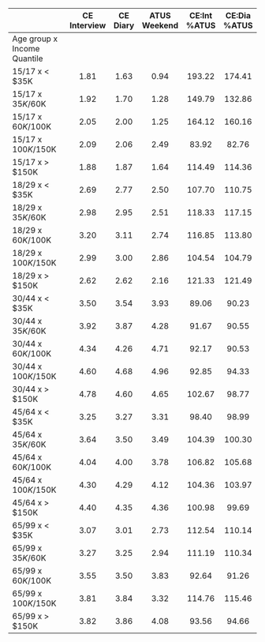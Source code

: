 
|                      | CE<br>Interview |  CE<br>Diary | ATUS<br>Weekend | CE:Int<br>%ATUS | CE:Dia<br>%ATUS |
| -------------------- | :----------: | :----------: | :----------: | :----------: | :----------: |
| Age group x Income Quantile |              |              |              |              |              |
| 15/17 x     < $35K   |         1.81 |         1.63 |         0.94 |       193.22 |       174.41 |
| 15/17 x  $35K/$60K   |         1.92 |         1.70 |         1.28 |       149.79 |       132.86 |
| 15/17 x  $60K/$100K  |         2.05 |         2.00 |         1.25 |       164.12 |       160.16 |
| 15/17 x $100K/$150K  |         2.09 |         2.06 |         2.49 |        83.92 |        82.76 |
| 15/17 x     > $150K  |         1.88 |         1.87 |         1.64 |       114.49 |       114.36 |
| 18/29 x     < $35K   |         2.69 |         2.77 |         2.50 |       107.70 |       110.75 |
| 18/29 x  $35K/$60K   |         2.98 |         2.95 |         2.51 |       118.33 |       117.15 |
| 18/29 x  $60K/$100K  |         3.20 |         3.11 |         2.74 |       116.85 |       113.80 |
| 18/29 x $100K/$150K  |         2.99 |         3.00 |         2.86 |       104.54 |       104.79 |
| 18/29 x     > $150K  |         2.62 |         2.62 |         2.16 |       121.33 |       121.49 |
| 30/44 x     < $35K   |         3.50 |         3.54 |         3.93 |        89.06 |        90.23 |
| 30/44 x  $35K/$60K   |         3.92 |         3.87 |         4.28 |        91.67 |        90.55 |
| 30/44 x  $60K/$100K  |         4.34 |         4.26 |         4.71 |        92.17 |        90.53 |
| 30/44 x $100K/$150K  |         4.60 |         4.68 |         4.96 |        92.85 |        94.33 |
| 30/44 x     > $150K  |         4.78 |         4.60 |         4.65 |       102.67 |        98.77 |
| 45/64 x     < $35K   |         3.25 |         3.27 |         3.31 |        98.40 |        98.99 |
| 45/64 x  $35K/$60K   |         3.64 |         3.50 |         3.49 |       104.39 |       100.30 |
| 45/64 x  $60K/$100K  |         4.04 |         4.00 |         3.78 |       106.82 |       105.68 |
| 45/64 x $100K/$150K  |         4.30 |         4.29 |         4.12 |       104.36 |       103.97 |
| 45/64 x     > $150K  |         4.40 |         4.35 |         4.36 |       100.98 |        99.69 |
| 65/99 x     < $35K   |         3.07 |         3.01 |         2.73 |       112.54 |       110.14 |
| 65/99 x  $35K/$60K   |         3.27 |         3.25 |         2.94 |       111.19 |       110.34 |
| 65/99 x  $60K/$100K  |         3.55 |         3.50 |         3.83 |        92.64 |        91.26 |
| 65/99 x $100K/$150K  |         3.81 |         3.84 |         3.32 |       114.76 |       115.46 |
| 65/99 x     > $150K  |         3.82 |         3.86 |         4.08 |        93.56 |        94.66 |

